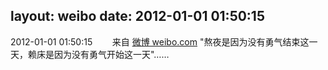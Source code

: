layout: weibo
date: 2012-01-01 01:50:15
---
2012-01-01 01:50:15  &nbsp;&nbsp;&nbsp;&nbsp;&nbsp;&nbsp; 来自 <a href="http://weibo.com/" rel="nofollow">微博 weibo.com</a>
"熬夜是因为没有勇气结束这一天，赖床是因为没有勇气开始这一天"…… ​​​
